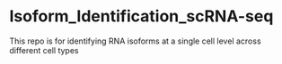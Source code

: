 # Isoform_Identification_scRNA-seq
This repo is for identifying RNA isoforms at a single cell level across different cell types 
